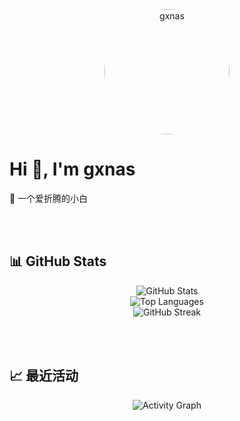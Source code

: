 <div align="center">
  <img src="https://avatars.githubusercontent.com/u/1?v=4" alt="gxnas" width="200" height="200" style="border-radius: 50%;" />
</div>

# Hi 👋, I'm gxnas

🌱 一个爱折腾的小白  

<br/><br/>  

## 📊 GitHub Stats

<div align="center">
  <img src="https://github-readme-stats.vercel.app/api?username=gxnas&show_icons=true&theme=dark&hide_border=true" alt="GitHub Stats" />
</div>

<div align="center">
  <img src="https://github-readme-stats.vercel.app/api/top-langs/?username=gxnas&layout=compact&theme=dark&hide_border=true" alt="Top Languages" />
</div>

<div align="center">
  <img src="https://github-readme-streak-stats.herokuapp.com/?user=gxnas&theme=dark&hide_border=true" alt="GitHub Streak" />
</div>  

<br/><br/>  

## 📈 最近活动

<div align="center">
  <img src="https://github-readme-activity-graph.vercel.app/graph?username=gxnas&theme=github-compact&width=600&height=300" alt="Activity Graph" onerror="this.onerror=null; this.parentElement.innerHTML='<p>Activity graph failed to load</p>';" />
</div>
